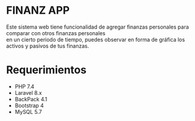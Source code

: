 # FINANZ APP

Este sistema web tiene funcionalidad de agregar finanzas personales para comparar con otros finanzas personales <br/> 
en un cierto periodo de tiempo, puedes observar en forma de gráfica los activos y pasivos de tus finanzas.

# Requerimientos

- PHP 7.4
- Laravel 8.x
- BackPack 4.1
- Bootstrap 4
- MySQL 5.7
